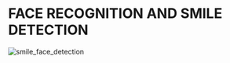 # FACE RECOGNITION AND SMILE DETECTION

![smile_face_detection](https://user-images.githubusercontent.com/35863175/46254204-2d1a1000-c4a9-11e8-89ef-0e9e79a9a123.jpg)

